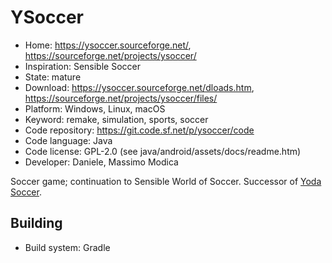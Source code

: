 # YSoccer

- Home: https://ysoccer.sourceforge.net/, https://sourceforge.net/projects/ysoccer/
- Inspiration: Sensible Soccer
- State: mature
- Download: https://ysoccer.sourceforge.net/dloads.htm, https://sourceforge.net/projects/ysoccer/files/
- Platform: Windows, Linux, macOS
- Keyword: remake, simulation, sports, soccer
- Code repository: https://git.code.sf.net/p/ysoccer/code
- Code language: Java
- Code license: GPL-2.0 (see java/android/assets/docs/readme.htm)
- Developer: Daniele, Massimo Modica

Soccer game; continuation to Sensible World of Soccer.
Successor of [Yoda Soccer](https://sourceforge.net/projects/yodasoccer/).

## Building

- Build system: Gradle
